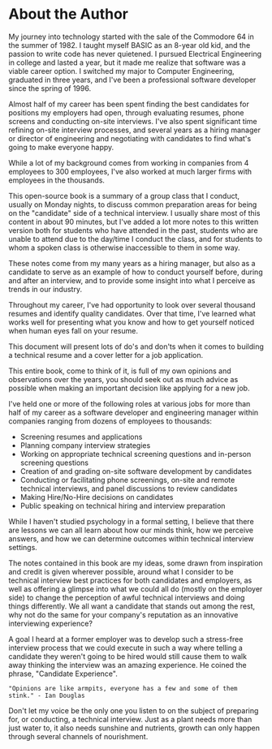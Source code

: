 # About the Author

My journey into technology started with the sale of the Commodore 64 in 
the summer of 1982. I taught myself BASIC as an 8-year old kid, and the 
passion to write code has never quietened. I pursued Electrical Engineering 
in college and lasted a year, but it made me realize that software was a 
viable career option. I switched my major to Computer Engineering, 
graduated in three years, and I've been a professional software developer 
since the spring of 1996.

Almost half of my career has been spent finding the best candidates for 
positions my employers had open, through evaluating resumes, phone screens 
and conducting on-site interviews. I've also spent significant time 
refining on-site interview processes, and several years as a hiring manager 
or director of engineering and negotiating with candidates to find what's 
going to make everyone happy.

While a lot of my background comes from working in companies from 4 
employees to 300 employees, I've also worked at much larger firms with 
employees in the thousands.

This open-source book is a summary of a group class that I conduct, usually 
on Monday nights, to discuss common preparation areas for being on the 
"candidate" side of a technical interview. I usually share most of this 
content in about 90 minutes, but I've added a lot more notes to this written 
version both for students who have attended in the past, students who are 
unable to attend due to the day/time I conduct the class, and for students 
to whom a spoken class is otherwise inaccessible to them in some way.

These notes come from my many years as a hiring manager, but also as a 
candidate to serve as an example of how to conduct yourself before, during 
and after an interview, and to provide some insight into what I perceive 
as trends in our industry.

Throughout my career, I've had opportunity to look over several thousand 
resumes and identify quality candidates. Over that time, I've learned what 
works well for presenting what you know and how to get yourself noticed 
when human eyes fall on your resume.

This document will present lots of do's and don'ts when it comes to 
building a technical resume and a cover letter for a job application.

This entire book, come to think of it, is full of my own opinions and 
observations over the years, you should seek out as much advice as possible 
when making an important decision like applying for a new job.

I've held one or more of the following roles at various jobs for more than 
half of my career as a software developer and engineering manager within 
companies ranging from dozens of employees to thousands:

- Screening resumes and applications
- Planning company interview strategies
- Working on appropriate technical screening questions and in-person 
  screening questions
- Creation of and grading on-site software development by candidates
- Conducting or facilitating phone screenings, on-site and remote technical 
  interviews, and panel discussions to review candidates
- Making Hire/No-Hire decisions on candidates
- Public speaking on technical hiring and interview preparation

While I haven't studied psychology in a formal setting, I believe that 
there are lessons we can all learn about how our minds think, how we 
perceive answers, and how we can determine outcomes within technical 
interview settings.

The notes contained in this book are my ideas, some drawn from inspiration
and credit is given wherever possible, around what I consider to be 
technical interview best practices for both candidates and employers, as 
well as offering a glimpse into what we could all do (mostly on the 
employer side) to change the perception of awful technical interviews and 
doing things differently. We all want a candidate that stands out among the 
rest, why not do the same for your company's reputation as an innovative 
interviewing experience?

A goal I heard at a former employer was to develop such a stress-free 
interview process that we could execute in such a way where telling a 
candidate they weren't going to be hired would still cause them to walk 
away thinking the interview was an amazing experience. He coined the phrase,
"Candidate Experience".


    "Opinions are like armpits, everyone has a few and some of them stink." - Ian Douglas


Don't let my voice be the only one you listen to on the subject of 
preparing for, or conducting, a technical interview. Just as a plant needs 
more than just water to, it also needs sunshine and nutrients, growth can 
only happen through several channels of nourishment.


